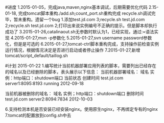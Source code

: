 #进度
1.2015-01-05，完成java,maven,nginx基本调试，后期需要优化代码
2.15-01-18, 完成tomcat脚本重构./add.sh;count_port.sh重构完成
recycle.sh调试完毕，暂未重构。遗留一个bug
	1.添加test.jd.com 3;recycle.sh test.jd.com 2;recycle.sh test.jd.com 2;打印出来说实例编号不正确的提示。但是脚本却执行成功了
3.2015-01-26,catalinaout.sh无参数时默认为1，已经实现，通过:=语法实现
4.2015-01-27,mvn -p参数化
5.2015-01-27,svn username password参数化，但是是可选的
6.2015-01-27,tomcat-ctrl脚本重构完成，支持操作前检查实例运行情况，根据情况决定是否进行启动或者停止操作
7.2015-01-27,新增tomcat/script_default/taillog.sh


#计划
2015-01-22
1.编写统计当前机器部署应用列表的脚本，需要列出已经存在的域名以及已经删除的脚本，表头展示以下信息：
当前机器部署域名：
域名		实例：http端口：shutdown端口		当前状态		创建时间
test.jd.com	server1:8095:8193			running			2012-09-18


当前机器被删除的域名：
域名		实例；http端口：shutdown端口			删除时间
test.jd.com	server2:8094:7834				2012-10-03

6.支持检测本机是否安装已经安装nginx。使用原生nginx，不再绑定专有的nginx
7.tomcat的配置放到config.sh中去


